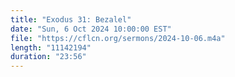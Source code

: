 ```yaml
---
title: "Exodus 31: Bezalel"
date: "Sun, 6 Oct 2024 10:00:00 EST"
file: "https://cflcn.org/sermons/2024-10-06.m4a"
length: "11142194"
duration: "23:56"
---
```

